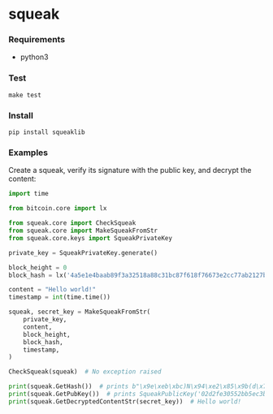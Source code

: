 # squeak

### Requirements

* python3

### Test

```
make test
```

### Install

```
pip install squeaklib
```

### Examples

Create a squeak, verify its signature with the public key, and decrypt the content:

```python
import time

from bitcoin.core import lx

from squeak.core import CheckSqueak
from squeak.core import MakeSqueakFromStr
from squeak.core.keys import SqueakPrivateKey

private_key = SqueakPrivateKey.generate()

block_height = 0
block_hash = lx('4a5e1e4baab89f3a32518a88c31bc87f618f76673e2cc77ab2127b7afdeda33b')

content = "Hello world!"
timestamp = int(time.time())

squeak, secret_key = MakeSqueakFromStr(
    private_key,
    content,
    block_height,
    block_hash,
    timestamp,
)

CheckSqueak(squeak)  # No exception raised

print(squeak.GetHash())  # prints b"\x9e\xeb\xbc)N\x94\xe2\x85\x9b(d\x7f\x1e7\xb5{\xcbY\xef\xd4;\xf7P\xfe\x19'Q\xb7\x7f\xbda\xaf"
print(squeak.GetPubKey())  # prints SqueakPublicKey('02d2fe30552bb5ec3b6822cec25b7dd7d4163974e28f2f4ef40d1f9d09086704c6')
print(squeak.GetDecryptedContentStr(secret_key))  # Hello world!
```
